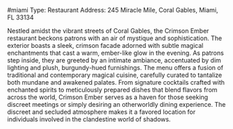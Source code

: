 #miami 
Type: Restaurant
Address: 245 Miracle Mile, Coral Gables, Miami, FL 33134

Nestled amidst the vibrant streets of Coral Gables, the Crimson Ember restaurant beckons patrons with an air of mystique and sophistication. The exterior boasts a sleek, crimson facade adorned with subtle magical enchantments that cast a warm, ember-like glow in the evening. As patrons step inside, they are greeted by an intimate ambiance, accentuated by dim lighting and plush, burgundy-hued furnishings. The menu offers a fusion of traditional and contemporary magical cuisine, carefully curated to tantalize both mundane and awakened palates. From signature cocktails crafted with enchanted spirits to meticulously prepared dishes that blend flavors from across the world, Crimson Ember serves as a haven for those seeking discreet meetings or simply desiring an otherworldly dining experience. The discreet and secluded atmosphere makes it a favored location for individuals involved in the clandestine world of shadows.